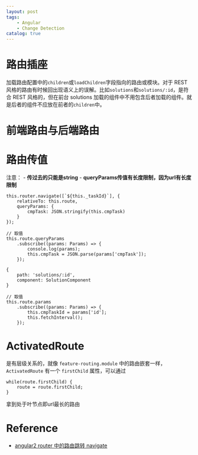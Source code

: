 ```yaml
---
layout: post
tags: 
    - Angular
    - Change Detection
catalog: true
---
```



# 路由插座

<router-outlet></router-outlet>
加载路由配置中的`children`或`loadChildren`字段指向的路由或模块。对于 REST 风格的路由有时候回出现语义上的误解。比如`solutions`和`solutions/:id`，是符合 REST 风格的，但在前台 solutions 加载的组件中不用包含后者加载的组件。就是后者的组件不应放在前者的`children`中。

# 前端路由与后端路由

# 路由传值

注意：
    - **传过去的只能是string**
    - **queryParams传值有长度限制，因为url有长度限制**
```
this.router.navigate([`${this._taskId}`], {
    relativeTo: this.route,
    queryParams: {
        cmpTask: JSON.stringify(this.cmpTask)
    }
});

// 取值
this.route.queryParams
    .subscribe((params: Params) => {
        console.log(params);
        this.cmpTask = JSON.parse(params['cmpTask']);
    });
```

```
{
    path: 'solutions/:id',
    component: SolutionComponent
}

// 取值
this.route.params
    .subscribe((params: Params) => {
        this.cmpTaskId = params['id'];
        this.fetchInterval();
    });
```

# ActivatedRoute

是有层级关系的，就像 `feature-routing.module` 中的路由嵌套一样，`ActivatedRoute` 有一个 `firstChild` 属性，可以通过
```
while(route.firstChild) {
    route = route.firstChild;
}
```
拿到处于叶节点即url最长的路由

# Reference

- [angular2 router 中的路由跳转 navigate](http://blog.csdn.net/erciyuan_nuonuo/article/details/54604311)
